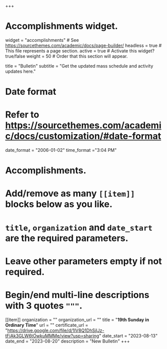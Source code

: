 +++
# Accomplishments widget.
widget = "accomplishments"  # See https://sourcethemes.com/academic/docs/page-builder/
headless = true  # This file represents a page section.
active = true  # Activate this widget? true/false
weight = 50  # Order that this section will appear.

title = "Bulletin"
subtitle = "Get the updated mass schedule and activity updates here."

# Date format
#   Refer to https://sourcethemes.com/academic/docs/customization/#date-format
date_format = "2006-01-02"
time_format ="3:04 PM"

# Accomplishments.
#   Add/remove as many `[[item]]` blocks below as you like.
#   `title`, `organization` and `date_start` are the required parameters.
#   Leave other parameters empty if not required.
#   Begin/end multi-line descriptions with 3 quotes `"""`.


[[item]]
  organization = ""
  organization_url = ""
  title = "**19th Sunday in Ordinary Time**"
  url = ""
  certificate_url = "https://drive.google.com/file/d/1lV8Q1DhSjIJz-tFjAk3GLW6tOwkuMMMe/view?usp=sharing"
  date_start = "2023-08-13"
  date_end = "2023-08-20"
  description = "New Bulletin"
+++
